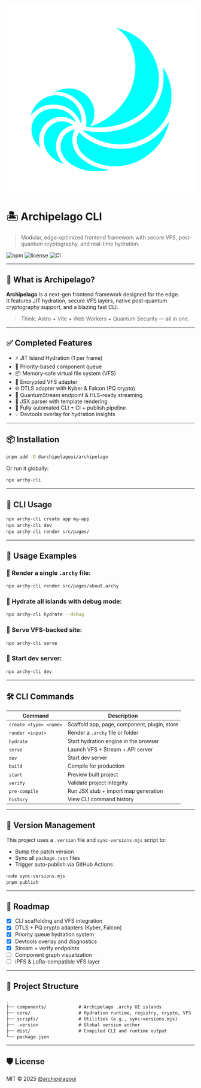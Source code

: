 ![Archipelago Logo](main/logo.svg)


# 🏝 Archipelago CLI


> Modular, edge-optimized frontend framework with secure VFS, post-quantum cryptography, and real-time hydration.

![npm](https://img.shields.io/npm/v/@archipelagoui/archipelago)
![license](https://img.shields.io/npm/l/@archipelagoui/archipelago)
![CI](https://github.com/archipelagoui/archipelago/actions/workflows/ci-publish.yml/badge.svg)

---

## 🚀 What is Archipelago?

**Archipelago** is a next-gen frontend framework designed for the edge.  
It features JIT hydration, secure VFS layers, native post-quantum cryptography support, and a blazing fast CLI.

> Think: Astro + Vite + Web Workers + Quantum Security — all in one.

---

## ✅ Completed Features

- ⚡ JIT Island Hydration (1 per frame)
- 🧠 Priority-based component queue
- 📦 Memory-safe virtual file system (VFS)
- 🔐 Encrypted VFS adapter
- 🌐 DTLS adapter with Kyber & Falcon (PQ crypto)
- 🧬 QuantumStream endpoint & HLS-ready streaming
- 🧩 JSX parser with template rendering
- 🧪 Fully automated CLI + CI + publish pipeline
- 💡 Devtools overlay for hydration insights

---

## 📦 Installation

```bash
pnpm add -D @archipelagoui/archipelago
```

Or run it globally:
```bash
npx archy-cli
```

---

## 🧩 CLI Usage

```bash
npx archy-cli create app my-app
npx archy-cli dev
npx archy-cli render src/pages/
```

---

## 🧪 Usage Examples

### 🔹 Render a single `.archy` file:
```bash
npx archy-cli render src/pages/about.archy
```

### 🔹 Hydrate all islands with debug mode:
```bash
npx archy-cli hydrate --debug
```

### 🔹 Serve VFS-backed site:
```bash
npx archy-cli serve
```

### 🔹 Start dev server:
```bash
npx archy-cli dev
```

---

## 🛠 CLI Commands

| Command                       | Description                                    |
|------------------------------|------------------------------------------------|
| `create <type> <name>`       | Scaffold app, page, component, plugin, store  |
| `render <input>`             | Render a `.archy` file or folder               |
| `hydrate`                    | Start hydration engine in the browser          |
| `serve`                      | Launch VFS + Stream + API server               |
| `dev`                        | Start dev server                               |
| `build`                      | Compile for production                         |
| `start`                      | Preview built project                          |
| `verify`                     | Validate project integrity                     |
| `pre-compile`                | Run JSX stub + import map generation           |
| `history`                    | View CLI command history                       |

---

## 🔄 Version Management

This project uses a `.version` file and `sync-versions.mjs` script to:

- Bump the patch version
- Sync all `package.json` files
- Trigger auto-publish via GitHub Actions

```bash
node sync-versions.mjs
pnpm publish
```

---

## 🧪 Roadmap

- [x] CLI scaffolding and VFS integration
- [x] DTLS + PQ crypto adapters (Kyber, Falcon)
- [x] Priority queue hydration system
- [x] Devtools overlay and diagnostics
- [x] Stream + verify endpoints
- [ ] Component graph visualization
- [ ] IPFS & LoRa-compatible VFS layer

---

## 📁 Project Structure

```
.
├── components/            # Archipelago .archy UI islands
├── core/                  # Hydration runtime, registry, crypto, VFS
├── scripts/               # Utilities (e.g., sync-versions.mjs)
├── .version               # Global version anchor
├── dist/                  # Compiled CLI and runtime output
└── package.json
```

---

## 🛡 License

MIT © 2025 [@archipelagoui](https://npmjs.com/org/archipelagoui)
